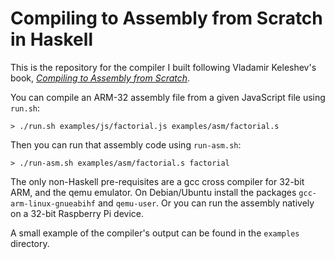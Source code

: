 # Compiling to Assembly from Scratch in Haskell

This is the repository for the compiler I built following Vladamir Keleshev's book, [*Compiling to Assembly from Scratch*](http://keleshev.com/compiling-to-assembly-from-scratch).

You can compile an ARM-32 assembly file from a given JavaScript file using `run.sh`:

```shell
> ./run.sh examples/js/factorial.js examples/asm/factorial.s
```

Then you can run that assembly code using `run-asm.sh`:

```shell
> ./run-asm.sh examples/asm/factorial.s factorial
```

The only non-Haskell pre-requisites are a gcc cross compiler for 32-bit ARM, and the qemu emulator. On Debian/Ubuntu install the packages `gcc-arm-linux-gnueabihf` and `qemu-user`. Or you can run the assembly natively on a 32-bit Raspberry Pi device.

A small example of the compiler's output can be found in the `examples` directory. 
